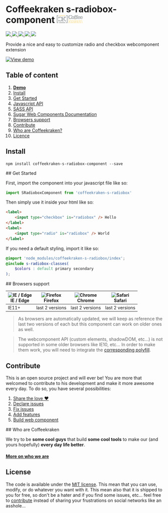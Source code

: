 # Coffeekraken s-radiobox-component <img src=".resources/coffeekraken-logo.jpg" height="25px" />

<p>
	<a href="https://travis-ci.org/Coffeekraken/s-radiobox-component">
		<img src="https://img.shields.io/travis/Coffeekraken/s-radiobox-component.svg?style=flat-square" />
	</a>
	<a href="https://www.npmjs.com/package/coffeekraken-s-radiobox-component">
		<img src="https://img.shields.io/npm/v/coffeekraken-s-radiobox-component.svg?style=flat-square" />
	</a>
	<a href="https://github.com/coffeekraken/s-radiobox-component/blob/master/LICENSE.txt">
		<img src="https://img.shields.io/npm/l/coffeekraken-s-radiobox-component.svg?style=flat-square" />
	</a>
	<!-- <a href="https://github.com/coffeekraken/s-radiobox-component">
		<img src="https://img.shields.io/npm/dt/coffeekraken-s-radiobox-component.svg?style=flat-square" />
	</a>
	<a href="https://github.com/coffeekraken/s-radiobox-component">
		<img src="https://img.shields.io/github/forks/coffeekraken/s-radiobox-component.svg?style=social&label=Fork&style=flat-square" />
	</a>
	<a href="https://github.com/coffeekraken/s-radiobox-component">
		<img src="https://img.shields.io/github/stars/coffeekraken/s-radiobox-component.svg?style=social&label=Star&style=flat-square" />
	</a> -->
	<a href="https://twitter.com/coffeekrakenio">
		<img src="https://img.shields.io/twitter/url/http/coffeekrakenio.svg?style=social&style=flat-square" />
	</a>
	<a href="http://coffeekraken.io">
		<img src="https://img.shields.io/twitter/url/http/shields.io.svg?style=flat-square&label=coffeekraken.io&colorB=f2bc2b&style=flat-square" />
	</a>
</p>

Provide a nice and easy to customize radio and checkbox webcomponent extension

[![View demo](http://components.coffeekraken.io/assets/img/view-demo.png)](http://components.coffeekraken.io/app/s-radiobox-component)

## Table of content

1. **[Demo](http://components.coffeekraken.io/app/s-radiobox-component)**
2. [Install](#readme-install)
3. [Get Started](#readme-get-started)
4. [Javascript API](doc/api/js)
5. [SASS API](doc/api/sass)
6. [Sugar Web Components Documentation](https://github.com/Coffeekraken/sugar/blob/master/doc/js/webcomponents.md)
7. [Browsers support](#readme-browsers-support)
8. [Contribute](#readme-contribute)
9. [Who are Coffeekraken?](#readme-who-are-coffeekraken)
10. [Licence](#readme-license)

<a name="readme-install"></a>
## Install

```
npm install coffeekraken-s-radiobox-component --save
```

<a name="readme-get-started"></a>
## Get Started

First, import the component into your javascript file like so:

```js
import SRadioboxComponent from 'coffeekraken-s-radiobox'
```

Then simply use it inside your html like so:

```html
<label>
	<input type="checkbox" is="radiobox" /> Hello
</label>
<label>
	<input type="radio" is="radiobox" /> World
</label>
```

If you need a default styling, import it like so:

```scss
@import 'node_modules/coffeekraken-s-radiobox/index';
@include s-radiobox-classes(
	$colors : default primary secondary
);
```

<a id="readme-browsers-support"></a>
## Browsers support

| <img src="https://raw.githubusercontent.com/godban/browsers-support-badges/master/src/images/edge.png" alt="IE / Edge" width="16px" height="16px" /></br>IE / Edge | <img src="https://raw.githubusercontent.com/godban/browsers-support-badges/master/src/images/firefox.png" alt="Firefox" width="16px" height="16px" /></br>Firefox | <img src="https://raw.githubusercontent.com/godban/browsers-support-badges/master/src/images/chrome.png" alt="Chrome" width="16px" height="16px" /></br>Chrome | <img src="https://raw.githubusercontent.com/godban/browsers-support-badges/master/src/images/safari.png" alt="Safari" width="16px" height="16px" /></br>Safari |
| --------- | --------- | --------- | --------- |
| IE11+ | last 2 versions| last 2 versions| last 2 versions

> As browsers are automatically updated, we will keep as reference the last two versions of each but this component can work on older ones as well.

> The webcomponent API (custom elements, shadowDOM, etc...) is not supported in some older browsers like IE10, etc... In order to make them work, you will need to integrate the [corresponding polyfill](https://www.webcomponents.org/polyfills).

<a id="readme-contribute"></a>
## Contribute

This is an open source project and will ever be! You are more that welcomed to contribute to his development and make it more awesome every day.
To do so, you have several possibilities:

1. [Share the love ❤️](https://github.com/Coffeekraken/coffeekraken/blob/master/contribute.md#contribute-share-the-love)
2. [Declare issues](https://github.com/Coffeekraken/coffeekraken/blob/master/contribute.md#contribute-declare-issues)
3. [Fix issues](https://github.com/Coffeekraken/coffeekraken/blob/master/contribute.md#contribute-fix-issues)
4. [Add features](https://github.com/Coffeekraken/coffeekraken/blob/master/contribute.md#contribute-add-features)
5. [Build web component](https://github.com/Coffeekraken/coffeekraken/blob/master/contribute.md#contribute-build-web-component)

<a id="readme-who-are-coffeekraken"></a>
## Who are Coffeekraken

We try to be **some cool guys** that build **some cool tools** to make our (and yours hopefully) **every day life better**.  

#### [More on who we are](https://github.com/Coffeekraken/coffeekraken/blob/master/who-are-we.md)

<a id="readme-license"></a>
## License

The code is available under the [MIT license](LICENSE.txt). This mean that you can use, modify, or do whatever you want with it. This mean also that it is shipped to you for free, so don't be a hater and if you find some issues, etc... feel free to [contribute](https://github.com/Coffeekraken/coffeekraken/blob/master/contribute.md) instead of sharing your frustrations on social networks like an asshole...
